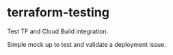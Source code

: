 # terraform-testing
Test TF and Cloud Build integration.

Simple mock up to test and validate a deployment issue.
